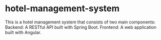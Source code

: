 # hotel-management-system
This is a hotel management system that consists of two main components:  Backend: A RESTful API built with Spring Boot. Frontend: A web application built with Angular.

